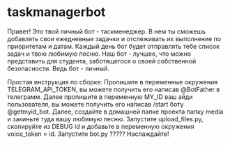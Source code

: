 # taskmanagerbot

Привет! 
Это твой личный бот - таскменеджер. В нем ты сможешь добавлять свои ежедневные задачки и отслеживать их выполнение по приоритетам и датам.
Каждый день бот будет отправлять тебе список задач и твою любимую песню.
Наш бот - лучшее, что можно представить для студента, заботящегося о своей собственной безопасности. Ведь бот - личный.

Простая инструкция по сборке: 
Пропишите в переменные окружения TELEGRAM_API_TOKEN, вы можете получить его написав @BotFather в телеграмм. Далее пропишите в переменную MY_ID ваш айди пользователя, вы можете получить его написав /start боту @getmyid_bot. 
Далее, создайте в домашней папке проекта папку media и закиньте туда вашу любимую песню. Запустите upload_files.py, скопируйте из DEBUG id и добавьте в переменную окружения voice_token = id. 
Запустите bot.py
?????
Наслаждайте!

